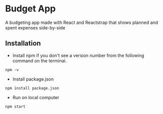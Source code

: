 # Budget App

A budgeting app made with React and Reactstrap that shows planned and spent expenses side-by-side

## Installation

- Install npm if you don't see a version number from the following command on the terminal.

```
npm -v
```

- Install package.json

```
npm install package.json
```

- Run on local computer

```
npm start
```
